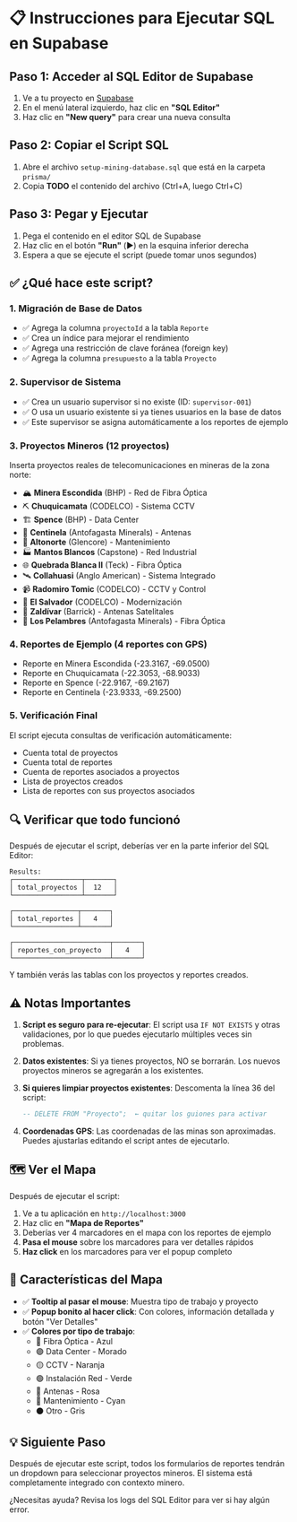 # 📋 Instrucciones para Ejecutar SQL en Supabase

## Paso 1: Acceder al SQL Editor de Supabase

1. Ve a tu proyecto en [Supabase](https://supabase.com/dashboard)
2. En el menú lateral izquierdo, haz clic en **"SQL Editor"**
3. Haz clic en **"New query"** para crear una nueva consulta

## Paso 2: Copiar el Script SQL

1. Abre el archivo `setup-mining-database.sql` que está en la carpeta `prisma/`
2. Copia **TODO** el contenido del archivo (Ctrl+A, luego Ctrl+C)

## Paso 3: Pegar y Ejecutar

1. Pega el contenido en el editor SQL de Supabase
2. Haz clic en el botón **"Run"** (▶️) en la esquina inferior derecha
3. Espera a que se ejecute el script (puede tomar unos segundos)

## ✅ ¿Qué hace este script?

### 1. Migración de Base de Datos
- ✅ Agrega la columna `proyectoId` a la tabla `Reporte`
- ✅ Crea un índice para mejorar el rendimiento
- ✅ Agrega una restricción de clave foránea (foreign key)
- ✅ Agrega la columna `presupuesto` a la tabla `Proyecto`

### 2. Supervisor de Sistema
- ✅ Crea un usuario supervisor si no existe (ID: `supervisor-001`)
- ✅ O usa un usuario existente si ya tienes usuarios en la base de datos
- ✅ Este supervisor se asigna automáticamente a los reportes de ejemplo

### 3. Proyectos Mineros (12 proyectos)
Inserta proyectos reales de telecomunicaciones en mineras de la zona norte:
- 🏔️ **Minera Escondida** (BHP) - Red de Fibra Óptica
- ⛏️ **Chuquicamata** (CODELCO) - Sistema CCTV
- 🏗️ **Spence** (BHP) - Data Center
- 📡 **Centinela** (Antofagasta Minerals) - Antenas
- 🔧 **Altonorte** (Glencore) - Mantenimiento
- 🏭 **Mantos Blancos** (Capstone) - Red Industrial
- 🌐 **Quebrada Blanca II** (Teck) - Fibra Óptica
- 🛰️ **Collahuasi** (Anglo American) - Sistema Integrado
- 📹 **Radomiro Tomic** (CODELCO) - CCTV y Control
- 🔌 **El Salvador** (CODELCO) - Modernización
- 📶 **Zaldívar** (Barrick) - Antenas Satelitales
- 🌄 **Los Pelambres** (Antofagasta Minerals) - Fibra Óptica

### 4. Reportes de Ejemplo (4 reportes con GPS)
- Reporte en Minera Escondida (-23.3167, -69.0500)
- Reporte en Chuquicamata (-22.3053, -68.9033)
- Reporte en Spence (-22.9167, -69.2167)
- Reporte en Centinela (-23.9333, -69.2500)

### 5. Verificación Final
El script ejecuta consultas de verificación automáticamente:
- Cuenta total de proyectos
- Cuenta total de reportes
- Cuenta de reportes asociados a proyectos
- Lista de proyectos creados
- Lista de reportes con sus proyectos asociados

## 🔍 Verificar que todo funcionó

Después de ejecutar el script, deberías ver en la parte inferior del SQL Editor:

```
Results:
┌─────────────────┬───────┐
│ total_proyectos │  12   │
└─────────────────┴───────┘

┌────────────────┬───────┐
│ total_reportes │   4   │
└────────────────┴───────┘

┌────────────────────────┬───────┐
│ reportes_con_proyecto  │   4   │
└────────────────────────┴───────┘
```

Y también verás las tablas con los proyectos y reportes creados.

## ⚠️ Notas Importantes

1. **Script es seguro para re-ejecutar**: El script usa `IF NOT EXISTS` y otras validaciones, por lo que puedes ejecutarlo múltiples veces sin problemas.

2. **Datos existentes**: Si ya tienes proyectos, NO se borrarán. Los nuevos proyectos mineros se agregarán a los existentes.

3. **Si quieres limpiar proyectos existentes**: Descomenta la línea 36 del script:
   ```sql
   -- DELETE FROM "Proyecto";  ← quitar los guiones para activar
   ```

4. **Coordenadas GPS**: Las coordenadas de las minas son aproximadas. Puedes ajustarlas editando el script antes de ejecutarlo.

## 🗺️ Ver el Mapa

Después de ejecutar el script:

1. Ve a tu aplicación en `http://localhost:3000`
2. Haz clic en **"Mapa de Reportes"**
3. Deberías ver 4 marcadores en el mapa con los reportes de ejemplo
4. **Pasa el mouse** sobre los marcadores para ver detalles rápidos
5. **Haz click** en los marcadores para ver el popup completo

## 🎨 Características del Mapa

- ✅ **Tooltip al pasar el mouse**: Muestra tipo de trabajo y proyecto
- ✅ **Popup bonito al hacer click**: Con colores, información detallada y botón "Ver Detalles"
- ✅ **Colores por tipo de trabajo**:
  - 🔵 Fibra Óptica - Azul
  - 🟣 Data Center - Morado
  - 🟡 CCTV - Naranja
  - 🟢 Instalación Red - Verde
  - 🔴 Antenas - Rosa
  - 🔷 Mantenimiento - Cyan
  - ⚫ Otro - Gris

## 💡 Siguiente Paso

Después de ejecutar este script, todos los formularios de reportes tendrán un dropdown para seleccionar proyectos mineros. El sistema está completamente integrado con contexto minero.

¿Necesitas ayuda? Revisa los logs del SQL Editor para ver si hay algún error.
